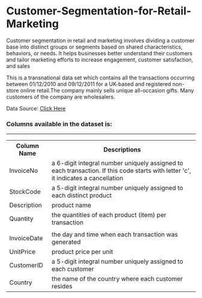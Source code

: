 # Customer-Segmentation-for-Retail-Marketing

Customer segmentation in retail and marketing involves dividing a customer base into distinct groups or segments based on shared characteristics, behaviors, or needs. It helps businesses better understand their customers and tailor marketing efforts to increase engagement, customer satisfaction, and sales


This is a transnational data set which contains all the transactions occurring between 01/12/2010 and 09/12/2011 for a UK-based and registered non-store online retail.The company mainly sells unique all-occasion gifts. Many customers of the company are wholesalers.

Data Source: <a href='https://archive.ics.uci.edu/dataset/352/online+retail'>Click Here</a>


<h3>Columns available in the dataset is:</h3>
<hr>
<table>
<tr>
  <th>Column Name</th>
<th>Descriptions</th>
</th>
</tr>
  <tr>
    <td>InvoiceNo</td>
    <td>a 6-digit integral number uniquely assigned to each transaction. If this code starts with letter 'c', it indicates a cancellation</td>
  </tr>
   <tr>
    <td>StockCode</td>
    <td>a 5-digit integral number uniquely assigned to each distinct product</td>
  </tr>
   <tr>
    <td>Description</td>
    <td> product name</td>
  </tr>
   <tr>
    <td>Quantity</td>
    <td>the quantities of each product (item) per transaction</td>
  </tr>
   <tr>
    <td></td>
    <td></td>
  </tr>
   <tr>
    <td>InvoiceDate</td>
    <td>the day and time when each transaction was generated	</td>
  </tr>
   <tr>
    <td>UnitPrice</td>
    <td>product price per unit</td>
  </tr>
   <tr>
    <td>CustomerID</td>
    <td> a 5-digit integral number uniquely assigned to each customer</td>
  </tr>
    <tr>
     <td>Country</td>
    <td> the name of the country where each customer resides	</td>
  </tr>

</table>
